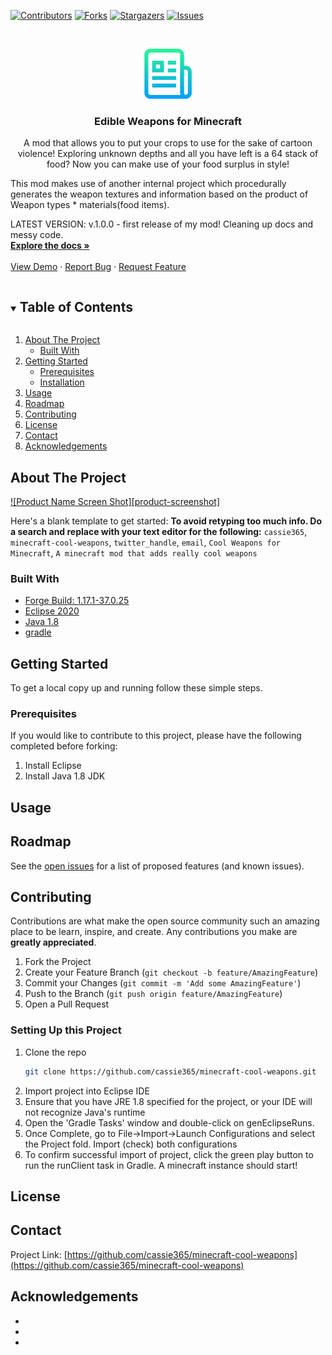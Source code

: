 <!--
*** Thanks for checking out the Best-README-Template. If you have a suggestion
*** that would make this better, please fork the repo and create a pull request
*** or simply open an issue with the tag "enhancement".
*** Thanks again! Now go create something AMAZING! :D
***
***
***
*** To avoid retyping too much info. Do a search and replace for the following:
*** cassie365, minecraft-cool-weapons, twitter_handle, email, Cool Weapons for Minecraft, A minecraft mod that adds really cool weapons
-->



<!-- PROJECT SHIELDS -->
<!--
*** I'm using markdown "reference style" links for readability.
*** Reference links are enclosed in brackets [ ] instead of parentheses ( ).
*** See the bottom of this document for the declaration of the reference variables
*** for contributors-url, forks-url, etc. This is an optional, concise syntax you may use.
*** https://www.markdownguide.org/basic-syntax/#reference-style-links
-->
[![Contributors][contributors-shield]][contributors-url]
[![Forks][forks-shield]][forks-url]
[![Stargazers][stars-shield]][stars-url]
[![Issues][issues-shield]][issues-url]



<!-- PROJECT LOGO -->
<br />
<p align="center">
  <a href="https://github.com/cassie365/minecraft-cool-weapons">
    <img src="images/logo.png" alt="Logo" width="80" height="80">
  </a>

  <h3 align="center">Edible Weapons for Minecraft</h3>

  <p align="center">
    A mod that allows you to put your crops to use for the sake of cartoon violence! Exploring unknown depths and all you have left is a 64 stack of food? Now you can make use of your food surplus in style!

  This mod makes use of another internal project which procedurally generates the weapon textures and information based on the product of Weapon types * materials(food items).
  
  LATEST VERSION: v.1.0.0 - first release of my mod! Cleaning up docs and messy code.
    <br />
    <a href="https://github.com/cassie365/minecraft-cool-weapons"><strong>Explore the docs »</strong></a>
    <br />
    <br />
    <a href="https://github.com/cassie365/minecraft-cool-weapons">View Demo</a>
    ·
    <a href="https://github.com/cassie365/minecraft-cool-weapons/issues">Report Bug</a>
    ·
    <a href="https://github.com/cassie365/minecraft-cool-weapons/issues">Request Feature</a>
  </p>
</p>



<!-- TABLE OF CONTENTS -->
<details open="open">
  <summary><h2 style="display: inline-block">Table of Contents</h2></summary>
  <ol>
    <li>
      <a href="#about-the-project">About The Project</a>
      <ul>
        <li><a href="#built-with">Built With</a></li>
      </ul>
    </li>
    <li>
      <a href="#getting-started">Getting Started</a>
      <ul>
        <li><a href="#prerequisites">Prerequisites</a></li>
        <li><a href="#installation">Installation</a></li>
      </ul>
    </li>
    <li><a href="#usage">Usage</a></li>
    <li><a href="#roadmap">Roadmap</a></li>
    <li><a href="#contributing">Contributing</a></li>
    <li><a href="#license">License</a></li>
    <li><a href="#contact">Contact</a></li>
    <li><a href="#acknowledgements">Acknowledgements</a></li>
  </ol>
</details>



<!-- ABOUT THE PROJECT -->
## About The Project

[![Product Name Screen Shot][product-screenshot]](https://example.com)

Here's a blank template to get started:
**To avoid retyping too much info. Do a search and replace with your text editor for the following:**
`cassie365`, `minecraft-cool-weapons`, `twitter_handle`, `email`, `Cool Weapons for Minecraft`, `A minecraft mod that adds really cool weapons`


### Built With

* [Forge Build: 1.17.1-37.0.25]()
* [Eclipse 2020]()
* [Java 1.8]()
* [gradle]()



<!-- GETTING STARTED -->
## Getting Started

To get a local copy up and running follow these simple steps.

### Prerequisites

If you would like to contribute to this project, please have the following completed before forking:

1. Install Eclipse
2. Install Java 1.8 JDK

<!-- USAGE EXAMPLES -->
## Usage



<!-- ROADMAP -->
## Roadmap

See the [open issues](https://github.com/cassie365/minecraft-cool-weapons/issues) for a list of proposed features (and known issues).


<!-- CONTRIBUTING -->
## Contributing

Contributions are what make the open source community such an amazing place to be learn, inspire, and create. Any contributions you make are **greatly appreciated**.

1. Fork the Project
2. Create your Feature Branch (`git checkout -b feature/AmazingFeature`)
3. Commit your Changes (`git commit -m 'Add some AmazingFeature'`)
4. Push to the Branch (`git push origin feature/AmazingFeature`)
5. Open a Pull Request

### Setting Up this Project

1. Clone the repo
   ```sh
   git clone https://github.com/cassie365/minecraft-cool-weapons.git
   ```
2. Import project into Eclipse IDE
3. Ensure that you have JRE 1.8 specified for the project, or your IDE will not recognize Java's runtime
4. Open the 'Gradle Tasks' window and double-click on genEclipseRuns.
5. Once Complete, go to File->Import->Launch Configurations and select the Project fold. Import (check) both configurations
6. To confirm successful import of project, click the green play button to run the runClient task in Gradle. A minecraft instance should start!



<!-- LICENSE -->
## License


<!-- CONTACT -->
## Contact

Project Link: [https://github.com/cassie365/minecraft-cool-weapons](https://github.com/cassie365/minecraft-cool-weapons)



<!-- ACKNOWLEDGEMENTS -->
## Acknowledgements

* []()
* []()
* []()





<!-- MARKDOWN LINKS & IMAGES -->
<!-- https://www.markdownguide.org/basic-syntax/#reference-style-links -->
[contributors-shield]: https://img.shields.io/github/contributors/cassie365/minecraft-cool-weapons.svg?style=for-the-badge
[contributors-url]: https://github.com/cassie365/minecraft-cool-weapons/graphs/contributors
[forks-shield]: https://img.shields.io/github/forks/cassie365/minecraft-cool-weapons.svg?style=for-the-badge
[forks-url]: https://github.com/cassie365/minecraft-cool-weapons/network/members
[stars-shield]: https://img.shields.io/github/stars/cassie365/minecraft-cool-weapons.svg?style=for-the-badge
[stars-url]: https://github.com/cassie365/minecraft-cool-weapons/stargazers
[issues-shield]: https://img.shields.io/github/issues/cassie365/minecraft-cool-weapons.svg?style=for-the-badge
[issues-url]: https://github.com/cassie365/minecraft-cool-weapons/issues
